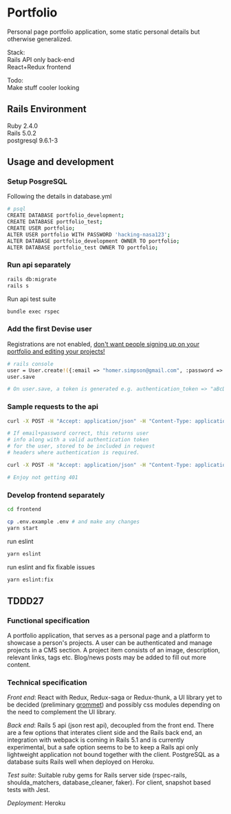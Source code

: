 # Portfolio
Personal page portfolio application, some static personal details but otherwise generalized.  

Stack:  
Rails API only back-end  
React+Redux frontend  

Todo:  
Make stuff cooler looking

## Rails Environment
Ruby 2.4.0   
Rails 5.0.2  
postgresql 9.6.1-3  

## Usage and development
### Setup PosgreSQL
Following the details in database.yml  
```bash
# psql
CREATE DATABASE portfolio_development;  
CREATE DATABASE portfolio_test;   
CREATE USER portfolio;  
ALTER USER portfolio WITH PASSWORD 'hacking-nasa123';  
ALTER DATABASE portfolio_development OWNER TO portfolio;  
ALTER DATABASE portfolio_test OWNER TO portfolio;   
```

### Run api separately
```bash
rails db:migrate
rails s
```

Run api test suite
```bash
bundle exec rspec
```

### Add the first Devise user 
Registrations are not enabled, [don't want people signing up on your portfolio and editing your projects!](http://i2.kym-cdn.com/entries/icons/original/000/022/138/reece.JPG)  
```bash
# rails console
user = User.create!({:email => "homer.simpson@gmail.com", :password => "123456", :password_confirmation => "123456" })
user.save

# On user.save, a token is generated e.g. authentication_token => "aBcDeFgH"
```

### Sample requests to the api
```bash
curl -X POST -H "Accept: application/json" -H "Content-Type: application/json" --data '{"email": "homer.simpson@gmail.com", "password": "123456"}' http://localhost:3000/users/sign_in

# If email+password correct, this returns user  
# info along with a valid authentication token
# for the user, stored to be included in request 
# headers where authentication is required.

curl -X POST -H "Accept: application/json" -H "Content-Type: application/json" -H "X-User-Email: homer.simpson@gmail.com" -H "X-User-Token: aBcDeFgH" --data '{"title": "Most Beers In A Minute", "short_desc": "mmmm beer", "tags": ["MOES"]}' http://localhost:3000/api/projects

# Enjoy not getting 401
```

### Develop frontend separately
```bash
cd frontend  
```
```bash
cp .env.example .env # and make any changes  
yarn start
```

run eslint
```bash
yarn eslint
```

run eslint and fix fixable issues
```bash
yarn eslint:fix
```

## TDDD27
### Functional specification
A portfolio application, that serves as a personal page and a platform to showcase a person's projects. A user can be authenticated and manage projects in a CMS section. A project item consists of an image, description, relevant links, tags etc. Blog/news posts may be added to fill out more content.

### Technical specification
*Front end*: React with Redux, Redux-saga or Redux-thunk, a UI library yet to be decided (preliminary [grommet](https://grommet.github.io/)) and possibly css modules depending on the need to complement the UI library.

*Back end*: Rails 5 api (json rest api), decoupled from the front end. There are a few options that interates client side and the Rails back end, an integration with webpack is coming in Rails 5.1 and is currently experimental, but a safe option seems to be to keep a Rails api only lightweight application not bound together with the client. PostgreSQL as a database suits Rails well when deployed on Heroku.

*Test suite*: Suitable ruby gems for Rails server side (rspec-rails, shoulda_matchers, database_cleaner, faker). For client, snapshot based tests with Jest.

*Deployment*: Heroku

